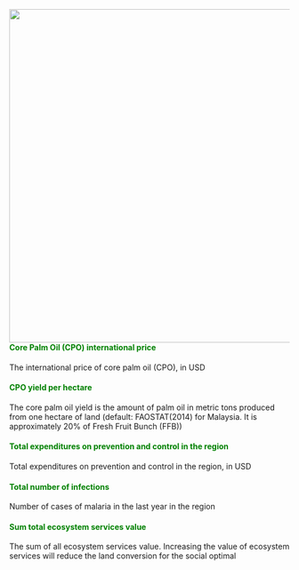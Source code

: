 <img align = "right" src="river.jpg" width="600px" />

#### <span style="color:green"><b>Core Palm Oil (CPO) international price</b></span>

The international price of core palm oil (CPO), in USD

#### <span style="color:green"><b>CPO yield per hectare</b></span>

The core palm oil yield is the amount of palm oil in metric tons
produced from one hectare of land (default: FAOSTAT(2014) for Malaysia.
It is approximately 20% of Fresh Fruit Bunch (FFB))

#### <span style="color:green"><b>Total expenditures on prevention and control in the region</b></span>

Total expenditures on prevention and control in the region, in USD

#### <span style="color:green"><b>Total number of infections</b></span>

Number of cases of malaria in the last year in the region

#### <span style="color:green"><b>Sum total ecosystem services value</b></span>

The sum of all ecosystem services value. Increasing the value of
ecosystem services will reduce the land conversion for the social
optimal
